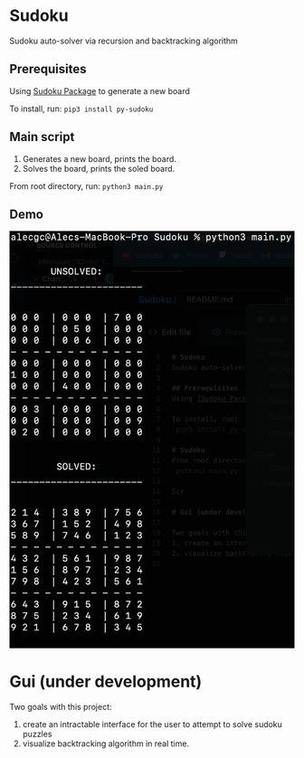 # Sudoku
Sudoku auto-solver via recursion and backtracking algorithm

## Prerequisites
Using [Sudoku Package](https://pypi.org/project/py-sudoku/) to generate a new board

To install, run:
`pip3 install py-sudoku`

## Main script
1) Generates a new board, prints the board.
2) Solves the board, prints the soled board.

From root directory, run:
`python3 main.py`
## Demo
<img src="https://github.com/alecgrater/Sudoku/blob/master/Demo.png"    style="height:70%;"></img>
</p>

# Gui (under development)

Two goals with this project:
1. create an intractable interface for the user to attempt to solve sudoku puzzles
2. visualize backtracking algorithm in real time.
